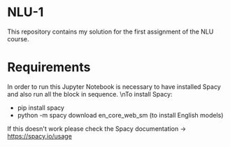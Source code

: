 # NLU-1
This repository contains my solution for the first assignment of the NLU course.


# Requirements
In order to run this Jupyter Notebook is necessary to have installed Spacy and also run all the block in sequence.
\nTo install Spacy:
- pip install spacy
- python -m spacy download en_core_web_sm (to install English models)

If this doesn't work please check the Spacy documentation -> https://spacy.io/usage 
